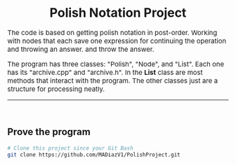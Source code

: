 <div  align="center">
    <h1>Polish Notation Project</h1>
</div>

<p style="
    font-size:15px;
">
The code is based on getting polish notation in post-order. Working with nodes that each save one expression for continuing the operation and throwing an answer. and throw the answer.
</p>

<p style="
    font-size:15px;
">
The program has three classes: "Polish", "Node", and "List". Each one has its "archive.cpp" and "archive.h". In the <strong>List</strong> class are most methods that interact with the program. The other classes just are a structure for processing neatly.
</p>
<hr>

<br>

<h2>Prove the program</h1>

```bash
# Clone this project since your Git Bash
git clone https://github.com/MADiazV1/PolishProject.git
```